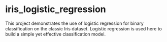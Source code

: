 # iris_logistic_regression
This project demonstrates the use of logistic regression for binary classification on the classic Iris dataset. Logistic regression is used here to build a simple yet effective classification model.
